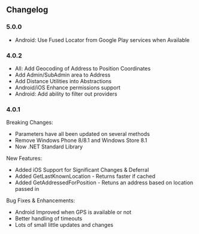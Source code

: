 ## Changelog

### 5.0.0
- Android: Use Fused Locator from Google Play services when Available


### 4.0.2
* All: Add Geocoding of Address to Position Coordinates
* Add Admin/SubAdmin area to Address
* Add Distance Utilities into Abstractions
* Android/iOS Enhance permissions support
* Android: Add ability to filter out providers



### 4.0.1
Breaking Changes:
* Parameters have all been updated on several methods
* Remove Windows Phone 8/8.1 and Windows Store 8.1
* Now .NET Standard Library

New Features:
* Added iOS Support for Significant Changes & Deferral
* Added GetLastKnownLocation - Returns faster if cached
* Added GetAddressedForPosition - Retuns an address based on location passed in


Bug Fixes & Enhancements:
* Android Improved when GPS is available or not
* Better handling of timeouts
* Lots of small little updates and changes


